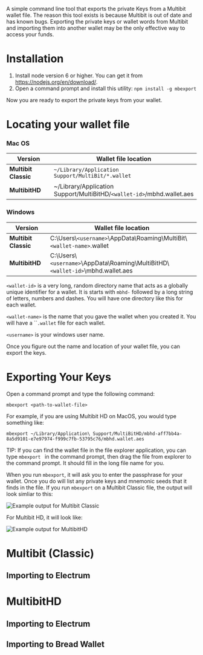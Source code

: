 A simple command line tool that exports the private Keys from a Multibit
wallet file. The reason this tool exists is because Multibit is out of
date and has known bugs. Exporting the private keys or wallet words from
Multibit and importing them into another wallet may be the only
effective way to access your funds.

Installation
============
1. Install node version 6 or higher. You can get it from
   https://nodejs.org/en/download/.
2. Open a command prompt and install this utility:
   ```npm install -g mbexport```

Now you are ready to export the private keys from your wallet.


Locating your wallet file
=========================

### Mac OS

| Version | Wallet file location |
|---|---|
| **Multibit Classic** | `~/Library/Application Support/MultiBit/*.wallet` |
| **MultibitHD** | ~/Library/Application Support/MultiBitHD/`<wallet-id>`/mbhd.wallet.aes |

### Windows

| Version | Wallet file location |
|---|---|
| **Multibit Classic** | C:\Users\\`<username>`\AppData\Roaming\MultiBit\\`<wallet-name>`.wallet |
| **MultibitHD** | C:\Users\\`<username>`\AppData\Roaming\MultiBitHD\\`<wallet-id>`\mbhd.wallet.aes |


`<wallet-id>` is a very long, random directory name that acts as a
globally unique identifier for a wallet. It is starts with `mbhd-`
followed by a long string of letters, numbers and dashes. You will have
one directory like this for each wallet.

`<wallet-name>` is the name that you gave the wallet when you created
it. You will have a ``<wallet-name>`.wallet` file for each wallet.

`<username>` is your windows user name.

Once you figure out the name and location of your wallet file, you can
export the keys.

Exporting Your Keys
===================
Open a command prompt and type the following command:

```mbexport <path-to-wallet-file>```

For example, if you are using Multibit HD on MacOS, you would type
something like:

```mbexport ~/Library/Application\ Support/MultiBitHD/mbhd-aff7bb4a-8a5d9101-e7e97974-f999c7fb-53795c76/mbhd.wallet.aes```

TIP: If you can find the wallet file in the file explorer application,
you can type ```mbexport ``` in the command prompt, then drag the file
from explorer to the command prompt. It should fill in the long file
name for you.

When you run ```mbexport```, it will ask you to enter the passphrase
for your wallet. Once you do will list any private keys and mnemonic
seeds that it finds in the file. If you run ```mbexport``` on a
Multibit Classic file, the output will look simliar to this:

![Example output for Multibit Classic](readme-assets/classic-output.png?raw=true)

For Multibit HD, it will look like:

![Example output for MultibitHD](readme-assets/hd-output.png?raw=true)


Multibit (Classic)
==================

Importing to Electrum
---------------------


MultibitHD
==========

Importing to Electrum
---------------------

Importing to Bread Wallet
-------------------------


